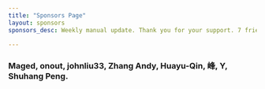 ```yaml
---
title: "Sponsors Page"
layout: sponsors
sponsors_desc: Weekly manual update. Thank you for your support. 7 friends have sponsored me.

---
```

### Maged, onout, johnliu33, Zhang Andy, Huayu-Qin, 峰, Y, Shuhang Peng.